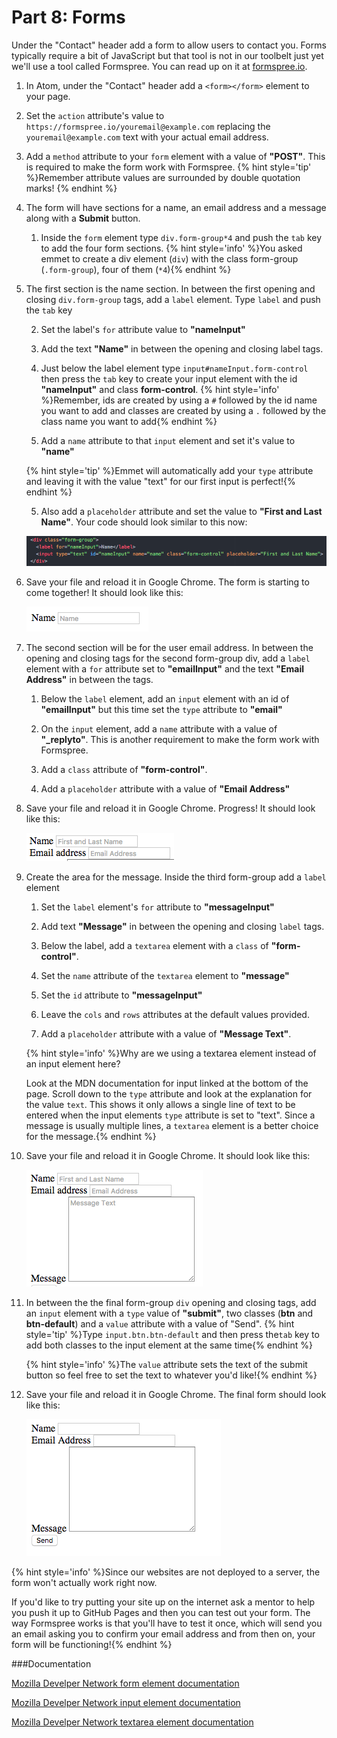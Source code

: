# Part 8: Forms

Under the "Contact" header add a form to allow users to contact you. Forms typically require a bit of JavaScript but that tool is not in our toolbelt just yet we'll use a tool called Formspree. You can read up on it at [formspree.io](https://formspree.io/).

1. In Atom, under the "Contact" header add a `<form></form>` element to your page.

2. Set the `action` attribute's value to `https://formspree.io/youremail@example.com` replacing the `youremail@example.com` text with your actual email address.

3. Add a `method` attribute to your `form` element with a value of **"POST"**. This is required to make the form work with Formspree.
{% hint style='tip' %}Remember attribute values are surrounded by double quotation marks! {% endhint %}

4. The form will have sections for a name, an email address and a message along with a **Submit** button.
    
    1. Inside the `form` element type `div.form-group*4` and push the `tab` key to add the four form sections.
    {% hint style='info' %}You asked emmet to create a div element (`div`) with the class form-group (`.form-group`), four of them (`*4`){% endhint %}
     
5. The first section is the name section. In between the first opening and closing `div.form-group` tags, add a `label` element. Type `label`  and push the `tab` key
    
     2. Set the label's `for` attribute value to **"nameInput"**
     
     3. Add the text **"Name"** in between the opening and closing label tags.
    
     3. Just below the label element type `input#nameInput.form-control` then press the `tab` key to create your input element with the id **"nameInput"** and class **form-control**.
     {% hint style='info' %}Remember, ids are created by using a `#` followed by the id name you want to add and classes are created by using a `.` followed by the class name you want to add{% endhint %}

     4. Add a `name` attribute to that `input` element and set it's value to **"name"**

     {% hint style='tip' %}Emmet will automatically add your `type` attribute and leaving it with the value "text" for our first input is perfect!{% endhint %}
     
     5. Also add a `placeholder` attribute and set the value to **"First and Last Name"**. 
     Your code should look similar to this now:
     
     ![](/assets/formSectionOneCode.png)     
    
6. Save your file and reload it in Google Chrome.  The form is starting to come together!  It should look like this:
    
    ![](/assets/firstForm.png)
    
7. The second section will be for the user email address. In between the opening and closing tags for the second form-group div, add a `label` element with a `for` attribute set to **"emailInput"** and the text **"Email Address"** in between the tags.
    
    1. Below the `label` element, add an `input` element with an id of **"emailInput"** but this time set the `type` attribute to **"email"**
    
    2. On the `input` element, add a `name` attribute with a value of **"_replyto"**.  This is another requirement to make the form work with Formspree.
    
    3. Add a `class` attribute of **"form-control"**.
    
    4. Add a `placeholder` attribute with a value of **"Email Address"**
    
8. Save your file and reload it in Google Chrome. Progress! It should look like this:

    ![](/assets/secondForm.png)
    
9. Create the area for the message. Inside the third form-group add a `label` element 
    1. Set the `label` element's `for` attribute to **"messageInput"** 
    
    2. Add text **"Message"** in between the opening and closing `label` tags.
    
    3.   Below the label, add a `textarea` element with a `class` of **"form-control"**.
    
    4. Set the `name` attribute of the `textarea` element to **"message"**
    
    5. Set the `id` attribute to **"messageInput"** 

    6. Leave the `cols` and `rows` attributes at the default values provided.
    
    7. Add a `placeholder` attribute with a value of **"Message Text"**.
    
    {% hint style='info' %}Why are we using a textarea element instead of an input element here?
    
    Look at the MDN documentation for input linked at the bottom of the page. Scroll down to the `type` attribute and look at the explanation for the value `text`.  This shows it only allows a single line of text to be entered when the input elements `type` attribute is set to "text".  Since a message is usually multiple lines, a `textarea` element is a better choice for the message.{% endhint %}
    
10. Save your file and reload it in Google Chrome. It should look like this: 
    
    ![](/assets/thirdForm.png)
    
11. In between the the final form-group `div` opening and closing tags, add an `input` element with a `type` value of **"submit"**, two classes (**btn** and **btn-default**) and a `value` attribute with a value of "Send". 
    {% hint style='tip' %}Type `input.btn.btn-default` and then press the`tab` key to add both classes to the input element at the same time{% endhint %}
    
    {% hint style='info' %}The `value` attribute sets the text of the submit button so feel free to set the text to whatever you'd like!{% endhint %}

12. Save your file and reload it in Google Chrome. The final form should look like this: 
    
    ![](/assets/fourthForm.png)
 
{% hint style='info' %}Since our websites are not deployed to a server, the form won't actually work right now. 

If you'd like to try putting your site up on the internet ask a mentor to help you push it up to GitHub Pages and then you can test out your form.  The way Formspree works is that you'll have to test it once, which will send you an email asking you to confirm your email address and from then on, your form will be functioning!{% endhint %}

###Documentation

[Mozilla Develper Network form element documentation](https://developer.mozilla.org/en-US/docs/Web/HTML/Element/form)

[Mozilla Develper Network input element documentation](https://developer.mozilla.org/en-US/docs/Web/HTML/Element/input)

[Mozilla Develper Network textarea element documentation](https://developer.mozilla.org/en-US/docs/Web/HTML/Element/textarea)